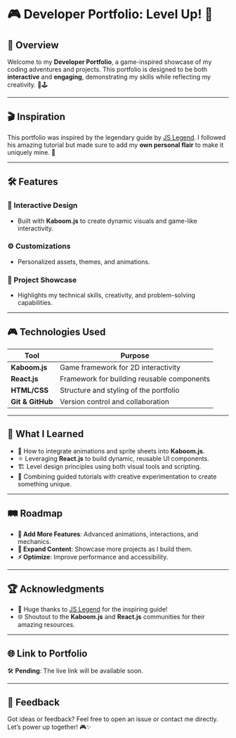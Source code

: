 # 🎮 Developer Portfolio: Level Up! 🚀

## 👾 Overview

Welcome to my **Developer Portfolio**, a game-inspired showcase of my coding adventures and projects. This portfolio is designed to be both **interactive** and **engaging**, demonstrating my skills while reflecting my creativity. 🎨🕹️

---

## 🎬 Inspiration

This portfolio was inspired by the legendary guide by [JS Legend](https://www.youtube.com/watch?v=OejpBl2s9OY). I followed his amazing tutorial but made sure to add my **own personal flair** to make it uniquely mine. 🌟

---

## 🛠️ Features

### 🎨 Interactive Design

- Built with **Kaboom.js** to create dynamic visuals and game-like interactivity.

### ⚙️ Customizations

- Personalized assets, themes, and animations.

### 📂 Project Showcase

- Highlights my technical skills, creativity, and problem-solving capabilities.

---

## 🎮 Technologies Used

| **Tool**         | **Purpose**                                |
| ---------------- | ------------------------------------------ |
| **Kaboom.js**    | Game framework for 2D interactivity        |
| **React.js**     | Framework for building reusable components |
| **HTML/CSS**     | Structure and styling of the portfolio     |
| **Git & GitHub** | Version control and collaboration          |

---

## 🧠 What I Learned

- 🔧 How to integrate animations and sprite sheets into **Kaboom.js**.
- ⚛️ Leveraging **React.js** to build dynamic, reusable UI components.
- 🏗️ Level design principles using both visual tools and scripting.
- 🥷 Combining guided tutorials with creative experimentation to create something unique.

---

## 🛤️ Roadmap

- **🎉 Add More Features**: Advanced animations, interactions, and mechanics.
- **🌌 Expand Content**: Showcase more projects as I build them.
- **⚡ Optimize**: Improve performance and accessibility.

---

## 🏆 Acknowledgments

- 🎥 Huge thanks to [JS Legend](https://www.youtube.com/@jslegend) for the inspiring guide!
- 🌐 Shoutout to the **Kaboom.js** and **React.js** communities for their amazing resources.

---

## 🌐 Link to Portfolio

🛠️ **Pending**: The live link will be available soon.

---

## 💬 Feedback

Got ideas or feedback? Feel free to open an issue or contact me directly. Let’s power up together! 🎮✨
